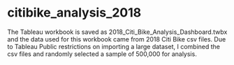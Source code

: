 # citibike_analysis_2018


The Tableau workbook is saved as 2018_Citi_Bike_Analysis_Dashboard.twbx and the data used for this workbook came from 2018 Citi Bike csv files. Due to Tableau Public restrictions on importing a large dataset, I combined the csv files and randomly selected a sample of 500,000 for analysis.



